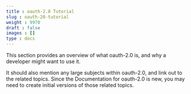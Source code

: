 ```yaml
---
title : oauth-2.0 Tutorial
slug : oauth-20-tutorial
weight : 9970
draft : false
images : []
type : docs
---
```


This section provides an overview of what oauth-2.0 is, and why a developer might want to use it.

It should also mention any large subjects within oauth-2.0, and link out to the related topics.  Since the Documentation for oauth-2.0 is new, you may need to create initial versions of those related topics.

